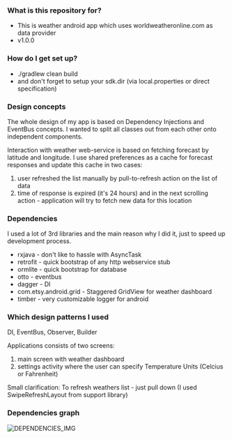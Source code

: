 ### What is this repository for? ###

* This is weather android app which uses worldweatheronline.com as data provider
* v1.0.0

### How do I get set up? ###

* ./gradlew clean build
* and don't forget to setup your sdk.dir (via local.properties or direct specification)

### Design concepts ###

The whole design of my app is based on Dependency Injections and EventBus concepts.
I wanted to split all classes out from each other onto independent components.

Interaction with weather web-service is based on fetching forecast by latitude and longitude.
I use shared preferences as a cache for forecast responses and update this cache in two cases:

1. user refreshed the list manually by pull-to-refresh action on the list of data
2. time of response is expired (it's 24 hours) and in the next scrolling action - application will try to fetch new data for this location

### Dependencies ###
I used a lot of 3rd libraries and the main reason why I did it, just to speed up development process.

* rxjava - don't like to hassle with AsyncTask
* retrofit - quick bootstrap of any http webservice stub
* ormlite - quick bootstrap for database
* otto - eventbus
* dagger - DI
* com.etsy.android.grid - Staggered GridView for weather dashboard
* timber - very customizable logger for android

### Which design patterns I used ###
DI, EventBus, Observer, Builder

Applications consists of two screens:

 1. main screen with weather dashboard
 2. settings activity where the user can specify Temperature Units (Celcius or Fahrenheit)

Small clarification: To refresh weathers list - just pull down (I used SwipeRefreshLayout from support library)

### Dependencies graph ###

![DEPENDENCIES_IMG](raw/master/dependency-graph.png)